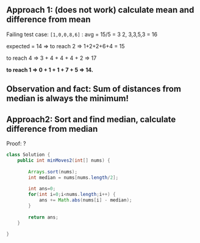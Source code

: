 

##



## Approach 1: (does not work) calculate mean and difference from mean 

Failing test case: `[1,0,0,8,6]` : avg = 15/5 = 3
2, 3,3,5,3 = 16

expected = 14 => to reach 2 => 1+2+2+6+4 = 15

to reach 4 => 3 + 4 + 4 + 4 + 2 => 17

**to reach 1 => 0 + 1 + 1 + 7 + 5 => 14.**

## **Observation and fact**: Sum of distances from median is always the minimum!

## Approach2: Sort and find median, calculate difference from median

Proof: ?

```java
class Solution {
    public int minMoves2(int[] nums) {
     
        Arrays.sort(nums);
        int median = nums[nums.length/2];
        
        int ans=0;
        for(int i=0;i<nums.length;i++) {
            ans += Math.abs(nums[i] - median);
        }
        
        return ans;
    }
    
}
```